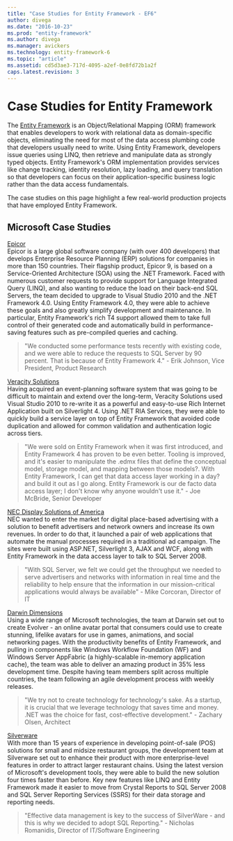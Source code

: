 ```yaml
---
title: "Case Studies for Entity Framework - EF6"
author: divega
ms.date: "2016-10-23"
ms.prod: "entity-framework"
ms.author: divega
ms.manager: avickers
ms.technology: entity-framework-6
ms.topic: "article"
ms.assetid: cd5d3ae3-717d-4095-a2ef-0e8fd72b1a2f
caps.latest.revision: 3
---
```

# Case Studies for Entity Framework
The [Entity Framework](Entity-Framework.md) is an Object/Relational Mapping (ORM) framework that enables developers to work with relational data as domain-specific objects, eliminating the need for most of the data access plumbing code that developers usually need to write. Using Entity Framework, developers issue queries using LINQ, then retrieve and manipulate data as strongly typed objects. Entity Framework's ORM implementation provides services like change tracking, identity resolution, lazy loading, and query translation so that developers can focus on their application-specific business logic rather than the data access fundamentals.  

The case studies on this page highlight a few real-world production projects that have employed Entity Framework.  

## Microsoft Case Studies  

[Epicor](https://www.microsoft.com/casestudies/Case_Study_Detail.aspx?CaseStudyID=4000006887)  
Epicor is a large global software company (with over 400 developers) that develops Enterprise Resource Planning (ERP) solutions for companies in more than 150 countries.  Their flagship product, Epicor 9, is based on a Service-Oriented Architecture (SOA) using the .NET Framework.  Faced with numerous customer requests to provide support for Language Integrated Query (LINQ), and also wanting to reduce the load on their back-end SQL Servers, the team decided to upgrade to Visual Studio 2010 and the .NET Framework 4.0.  Using Entity Framework 4.0, they were able to achieve these goals and also greatly simplify development and maintenance.  In particular, Entity Framework's rich T4 support allowed them to take full control of their generated code and automatically build in performance-saving features such as pre-compiled queries and caching.  

> "We conducted some performance tests recently with existing code, and we were able to reduce the requests to SQL Server by 90 percent.  That is because of Entity Framework 4." - Erik Johnson, Vice President, Product Research  

[Veracity Solutions](https://www.microsoft.com/casestudies/)  
Having acquired an event-planning software system that was going to be difficult to maintain and extend over the long-term, Veracity Solutions used Visual Studio 2010 to re-write it as a powerful and easy-to-use Rich Internet Application built on Silverlight 4. Using .NET RIA Services, they were able to quickly build a service layer on top of Entity Framework that avoided code duplication and allowed for common validation and authentication logic across tiers.  

> "We were sold on Entity Framework when it was first introduced, and Entity Framework 4 has proven to be even better. Tooling is improved, and it's easier to manipulate the .edmx files that define the conceptual model, storage model, and mapping between those models?. With Entity Framework, I can get that data access layer working in a day?and build it out as I go along. Entity Framework is our de facto data access layer; I don't know why anyone wouldn't use it." - Joe McBride, Senior Developer  

[NEC Display Solutions of America](https://www.microsoft.com/casestudies/)  
NEC wanted to enter the market for digital place-based advertising with a solution to benefit advertisers and network owners and increase its own revenues.  In order to do that, it launched a pair of web applications that automate the manual processes required in a traditional ad campaign.  The sites were built using ASP.NET, Silverlight 3, AJAX and WCF, along with Entity Framework in the data access layer to talk to SQL Server 2008.  

> "With SQL Server, we felt we could get the throughput we needed to serve advertisers and networks with information in real time and the reliability to help ensure that the information in our mission-critical applications would always be available" - Mike Corcoran, Director of IT  

[Darwin Dimensions](https://www.microsoft.com/casestudies/Case_Study_Detail.aspx?CaseStudyID=4000006307)  
Using a wide range of Microsoft technologies, the team at Darwin set out to create Evolver - an online avatar portal that consumers could use to create stunning, lifelike avatars for use in games, animations, and social networking pages.  With the productivity benefits of Entity Framework, and pulling in components like Windows Workflow Foundation (WF) and Windows Server AppFabric (a highly-scalable in-memory application cache), the team was able to deliver an amazing product in 35% less development time. Despite having team members split across multiple countries, the team following an agile development process with weekly releases.  

 > "We try not to create technology for technology's sake. As a startup, it is crucial that we leverage technology that saves time and money. .NET was the choice for fast, cost-effective development." - Zachary Olsen, Architect  

[Silverware](https://www.microsoft.com/canada/casestudies/silverware.mspx)  
With more than 15 years of experience in developing point-of-sale (POS) solutions for small and midsize restaurant groups, the development team at Silverware set out to enhance their product with more enterprise-level features in order to attract larger restaurant chains.   Using the latest version of Microsoft's development tools, they were able to build the new solution four times faster than before.  Key new features like LINQ and Entity Framework made it easier to move from Crystal Reports to SQL Server 2008 and SQL Server Reporting Services (SSRS) for their data storage and reporting needs.  

> "Effective data management is key to the success of SilverWare - and this is why we decided to adopt SQL Reporting." - Nicholas Romanidis, Director of IT/Software Engineering  
